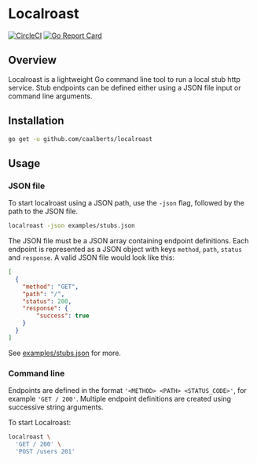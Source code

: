# Localroast

[![CircleCI](https://circleci.com/gh/caalberts/localroast/tree/master.svg?style=svg)](https://circleci.com/gh/caalberts/localroast/tree/master)
[![Go Report Card](https://goreportcard.com/badge/github.com/caalberts/localroast)](https://goreportcard.com/report/github.com/caalberts/localroast)

## Overview

Localroast is a lightweight Go command line tool to run a local stub http service. Stub endpoints can be defined either using a JSON file input or command line arguments.

## Installation

```sh
go get -u github.com/caalberts/localroast
```

## Usage

### JSON file

To start localroast using a JSON path, use the `-json` flag, followed by the path to the JSON file.

```sh
localroast -json examples/stubs.json
```

The JSON file must be a JSON array containing endpoint definitions. Each endpoint is represented as a JSON object with keys `method`, `path`, `status` and `response`. A valid JSON file would look like this:
```json
[
  {
    "method": "GET",
    "path": "/",
    "status": 200,
    "response": {
        "success": true
    }
  }
]
```

See [examples/stubs.json](examples/stubs.json) for more.


### Command line

Endpoints are defined in the format `'<METHOD> <PATH> <STATUS_CODE>'`, for example `'GET / 200'`. Multiple endpoint definitions are created using successive string arguments.

To start Localroast:
```sh
localroast \
  'GET / 200' \
  'POST /users 201'
```

